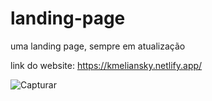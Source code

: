 # landing-page
uma landing page, sempre em atualização

link do website: https://kmeliansky.netlify.app/


<img src="https://i.ibb.co/p0sYTsY/Capturar.png" alt="Capturar" border="0">

